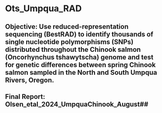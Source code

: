 # Ots_Umpqua_RAD
## Objective: Use reduced-representation sequencing (BestRAD) to identify thousands of single nucleotide polymorphisms (SNPs) distributed throughout the Chinook salmon (Oncorhynchus tshawytscha) genome and test for genetic differences between spring Chinook salmon sampled in the North and South Umpqua Rivers, Oregon. ##
## Final Report: Olsen_etal_2024_UmpquaChinook_August##

